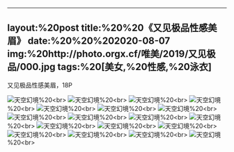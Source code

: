 ﻿---
layout:%20post
title:%20%20《又见极品性感美眉》
date:%20%20%202020-08-07
img:%20http://photo.orgx.cf/唯美/2019/又见极品/000.jpg
tags:%20[美女,%20性感,%20泳衣]
---

又见极品性感美眉，18P

![天空幻境](http://photo.orgx.cf/唯美/2019/又见极品/001.jpg%20''天空幻境'')%20<br>
![天空幻境](http://photo.orgx.cf/唯美/2019/又见极品/002.jpg%20''天空幻境'')%20<br>
![天空幻境](http://photo.orgx.cf/唯美/2019/又见极品/003.jpg%20''天空幻境'')%20<br>
![天空幻境](http://photo.orgx.cf/唯美/2019/又见极品/004.jpg%20''天空幻境'')%20<br>
![天空幻境](http://photo.orgx.cf/唯美/2019/又见极品/005.jpg%20''天空幻境'')%20<br>
![天空幻境](http://photo.orgx.cf/唯美/2019/又见极品/006.jpg%20''天空幻境'')%20<br>
![天空幻境](http://photo.orgx.cf/唯美/2019/又见极品/007.jpg%20''天空幻境'')%20<br>
![天空幻境](http://photo.orgx.cf/唯美/2019/又见极品/008.jpg%20''天空幻境'')%20<br>
![天空幻境](http://photo.orgx.cf/唯美/2019/又见极品/009.jpg%20''天空幻境'')%20<br>
![天空幻境](http://photo.orgx.cf/唯美/2019/又见极品/010.jpg%20''天空幻境'')%20<br>
![天空幻境](http://photo.orgx.cf/唯美/2019/又见极品/011.jpg%20''天空幻境'')%20<br>
![天空幻境](http://photo.orgx.cf/唯美/2019/又见极品/012.jpg%20''天空幻境'')%20<br>
![天空幻境](http://photo.orgx.cf/唯美/2019/又见极品/013.jpg%20''天空幻境'')%20<br>
![天空幻境](http://photo.orgx.cf/唯美/2019/又见极品/014.jpg%20''天空幻境'')%20<br>
![天空幻境](http://photo.orgx.cf/唯美/2019/又见极品/015.jpg%20''天空幻境'')%20<br>
![天空幻境](http://photo.orgx.cf/唯美/2019/又见极品/016.jpg%20''天空幻境'')%20<br>
![天空幻境](http://photo.orgx.cf/唯美/2019/又见极品/017.jpg%20''天空幻境'')%20<br>
![天空幻境](http://photo.orgx.cf/唯美/2019/又见极品/018.jpg%20''天空幻境'')%20<br>
